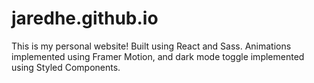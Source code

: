 # jaredhe.github.io

This is my personal website! Built using React and Sass. Animations implemented using Framer Motion, and dark mode toggle implemented using Styled Components.
